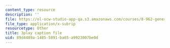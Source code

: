 ```yaml
---
content_type: resource
description: ''
file: https://ol-ocw-studio-app-qa.s3.amazonaws.com/courses/8-962-general-relativity-spring-2020/89d4489a14855891ba65a9923007be0d_JNWXzIFcf3g.vtt
file_type: application/x-subrip
resourcetype: Other
title: 3play caption file
uid: 89d4489a-1485-5891-ba65-a9923007be0d
---
```

